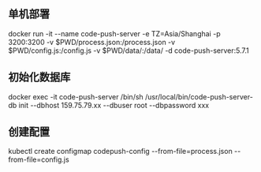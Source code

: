## 单机部署

docker run -it --name code-push-server -e TZ=Asia/Shanghai -p 3200:3200 -v $PWD/process.json:/process.json -v $PWD/config.js:/config.js -v $PWD/data/:/data/ -d code-push-server:5.7.1 

## 初始化数据库

docker exec -it code-push-server /bin/sh
/usr/local/bin/code-push-server-db init --dbhost 159.75.79.xx --dbuser root --dbpassword  xxx

## 创建配置

kubectl create configmap codepush-config --from-file=process.json --from-file=config.js
